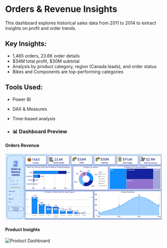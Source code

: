 # Orders & Revenue Insights

This dashboard explores historical sales data from 2011 to 2014 to extract insights on profit and order trends.

## Key Insights:
- 1,465 orders, 23.6K order details
- $34M total profit, $30M subtotal
- Analysis by product category, region (Canada leads), and order status
- Bikes and Components are top-performing categories

## Tools Used:
- Power BI
- DAX & Measures
- Time-based analysis

- ### 📊 Dashboard Preview

#### Orders Revenue
![Orders Revenue Dashboard](./orders_revenue_dashboard.jpg.jpg)

#### Product Insights
![Product Dashboard](./product_dashboard.jpg)
